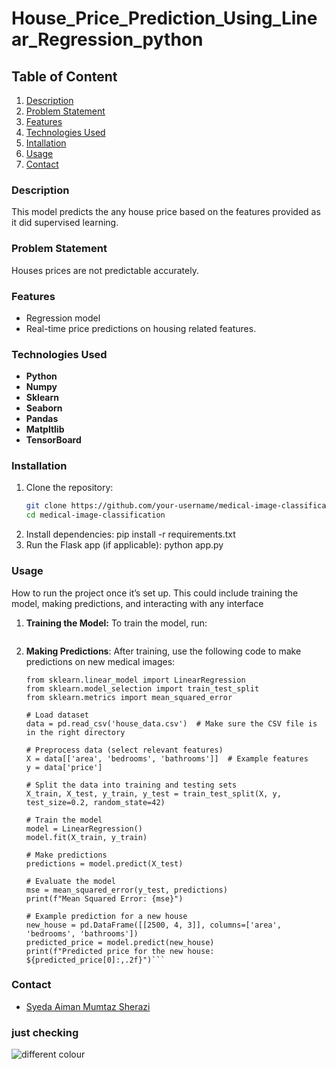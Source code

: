 # House_Price_Prediction_Using_Linear_Regression_python

## Table of Content
1. [Description](#Description)
2. [Problem Statement](#ProblemStatement)
3. [Features](#Features)
4. [Technologies Used](#TechnologiesUsed)
5. [Intallation](#Installation)
6. [Usage](#Usage)
7. [Contact](#Contact)
   


### Description
This model predicts the any house price based on the features provided as it did supervised learning.

### Problem Statement
Houses prices are not predictable accurately.

### Features
- Regression model
- Real-time price predictions on housing related features.

### Technologies Used

- **Python**
- **Numpy**
- **Sklearn**
- **Seaborn**
- **Pandas**
- **Matpltlib**
- **TensorBoard**

### Installation
1. Clone the repository:
   ```bash
   git clone https://github.com/your-username/medical-image-classification.git
   cd medical-image-classification
2. Install dependencies:
   pip install -r requirements.txt
3. Run the Flask app (if applicable):
   python app.py

### Usage
How to run the project once it’s set up. This could include training the model, making predictions, and interacting with any interface
1. **Training the Model:**
      To train the model, run:
      ```python train.py
2. **Making Predictions**: After training, use the following code to make predictions on new medical images:
      ```import pandas as pd
      from sklearn.linear_model import LinearRegression
      from sklearn.model_selection import train_test_split
      from sklearn.metrics import mean_squared_error
      
      # Load dataset
      data = pd.read_csv('house_data.csv')  # Make sure the CSV file is in the right directory
      
      # Preprocess data (select relevant features)
      X = data[['area', 'bedrooms', 'bathrooms']]  # Example features
      y = data['price']
      
      # Split the data into training and testing sets
      X_train, X_test, y_train, y_test = train_test_split(X, y, test_size=0.2, random_state=42)
      
      # Train the model
      model = LinearRegression()
      model.fit(X_train, y_train)
      
      # Make predictions
      predictions = model.predict(X_test)
      
      # Evaluate the model
      mse = mean_squared_error(y_test, predictions)
      print(f"Mean Squared Error: {mse}")
      
      # Example prediction for a new house
      new_house = pd.DataFrame([[2500, 4, 3]], columns=['area', 'bedrooms', 'bathrooms'])
      predicted_price = model.predict(new_house)
      print(f"Predicted price for the new house: ${predicted_price[0]:,.2f}")```

### Contact
- [Syeda Aiman Mumtaz Sherazi](mailto:aimanmumtaz27@gmail.com)
  
### just checking
![different colour](https://github.com/user-attachments/assets/80100bbf-cb50-4f04-aedf-b22856821e17)

